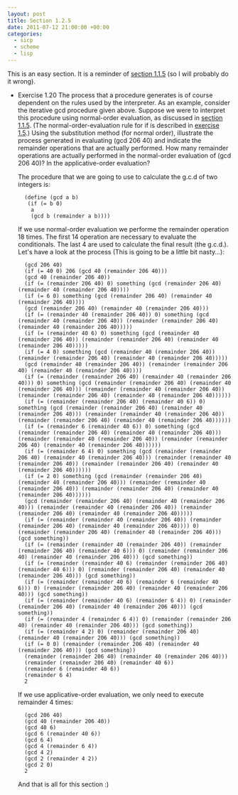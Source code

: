 ```yaml
---
layout: post
title: Section 1.2.5
date: 2011-07-12 21:00:00 +00:00
categories:
  - sicp
  - scheme
  - lisp
---
```

This is an easy section. It is a reminder of [section 1.1.5](http://mitpress.mit.edu/sicp/full-text/book/book-Z-H-10.html#%_sec_1.1.5) (so I will probably do it wrong).

- Exercise 1.20  The process that a procedure generates is of course dependent on the rules used by the interpreter. As an example, consider the iterative gcd procedure given above. Suppose we were to interpret this procedure using normal-order evaluation, as discussed in [section 1.1.5](http://mitpress.mit.edu/sicp/full-text/book/book-Z-H-10.html#%_sec_1.1.5). (The normal-order-evaluation rule for if is described in [exercise 1.5](http://mitpress.mit.edu/sicp/full-text/book/book-Z-H-10.html#%_thm_1.5).) Using the substitution method (for normal order), illustrate the process generated in evaluating (gcd 206 40) and indicate the remainder operations that are actually performed. How many remainder operations are actually performed in the normal-order evaluation of (gcd 206 40)? In the applicative-order evaluation?

  The procedure that we are going to use to calculate the g.c.d of two integers is:

        (define (gcd a b)
         (if (= b 0)
          a
          (gcd b (remainder a b))))

  If we use normal-order evaluation we performe the remainder operation 18 times. The first 14 operation are necessary to evaluate the conditionals. The last 4 are used to calculate the final result (the g.c.d.). Let's have a look at the process (This is going to be a little bit nasty...):

        (gcd 206 40)
        (if (= 40 0) 206 (gcd 40 (remainder 206 40)))
        (gcd 40 (remainder 206 40))
        (if (= (remainder 206 40) 0) something (gcd (remainder 206 40) (remainder 40 (remainder 206 40))))
        (if (= 6 0) something (gcd (remainder 206 40) (remainder 40 (remainder 206 40))))
        (gcd (remainder 206 40) (remainder 40 (remainder 206 40)))
        (if (= (remainder 40 (remainder 206 40)) 0) something (gcd (remainder 40 (remainder 206 40)) (remainder (remainder 206 40) (remainder 40 (remainder 206 40)))))
        (if (= (remainder 40 6) 0) something (gcd (remainder 40 (remainder 206 40)) (remainder (remainder 206 40) (remainder 40 (remainder 206 40)))))
        (if (= 4 0) something (gcd (remainder 40 (remainder 206 40)) (remainder (remainder 206 40) (remainder 40 (remainder 206 40)))))
        (gcd (remainder 40 (remainder 206 40)) (remainder (remainder 206 40) (remainder 40 (remainder 206 40))))
        (if (= (remainder (remainder 206 40) (remainder 40 (remainder 206 40))) 0) something (gcd (remainder (remainder 206 40) (remainder 40 (remainder 206 40))) (remainder (remainder 40 (remainder 206 40)) (remainder (remainder 206 40) (remainder 40 (remainder 206 40))))))
        (if (= (remainder (remainder 206 40) (remainder 40 6)) 0) something (gcd (remainder (remainder 206 40) (remainder 40 (remainder 206 40))) (remainder (remainder 40 (remainder 206 40)) (remainder (remainder 206 40) (remainder 40 (remainder 206 40))))))
        (if (= (remainder 6 (remainder 40 6)) 0) something (gcd (remainder (remainder 206 40) (remainder 40 (remainder 206 40))) (remainder (remainder 40 (remainder 206 40)) (remainder (remainder 206 40) (remainder 40 (remainder 206 40))))))
        (if (= (remainder 6 4) 0) something (gcd (remainder (remainder 206 40) (remainder 40 (remainder 206 40))) (remainder (remainder 40 (remainder 206 40)) (remainder (remainder 206 40) (remainder 40 (remainder 206 40))))))
        (if (= 2 0) something (gcd (remainder (remainder 206 40) (remainder 40 (remainder 206 40))) (remainder (remainder 40 (remainder 206 40)) (remainder (remainder 206 40) (remainder 40 (remainder 206 40))))))
        (gcd (remainder (remainder 206 40) (remainder 40 (remainder 206 40))) (remainder (remainder 40 (remainder 206 40)) (remainder (remainder 206 40) (remainder 40 (remainder 206 40)))))
        (if (= (remainder (remainder 40 (remainder 206 40)) (remainder (remainder 206 40) (remainder 40 (remainder 206 40)))) 0) (remainder (remainder 206 40) (remainder 40 (remainder 206 40))) (gcd something))
        (if (= (remainder (remainder 40 (remainder 206 40)) (remainder (remainder 206 40) (remainder 40 6))) 0) (remainder (remainder 206 40) (remainder 40 (remainder 206 40))) (gcd something))
        (if (= (remainder (remainder 40 6) (remainder (remainder 206 40) (remainder 40 6))) 0) (remainder (remainder 206 40) (remainder 40 (remainder 206 40))) (gcd something))
        (if (= (remainder (remainder 40 6) (remainder 6 (remainder 40 6))) 0) (remainder (remainder 206 40) (remainder 40 (remainder 206 40))) (gcd something))
        (if (= (remainder (remainder 40 6) (remainder 6 4)) 0) (remainder (remainder 206 40) (remainder 40 (remainder 206 40))) (gcd something))
        (if (= (remainder 4 (remainder 6 4)) 0) (remainder (remainder 206 40) (remainder 40 (remainder 206 40))) (gcd something))
        (if (= (remainder 4 2) 0) (remainder (remainder 206 40) (remainder 40 (remainder 206 40))) (gcd something))
        (if (= 0 0) (remainder (remainder 206 40) (remainder 40 (remainder 206 40))) (gcd something))
        (remainder (remainder 206 40) (remainder 40 (remainder 206 40)))
        (remainder (remainder 206 40) (remainder 40 6))
        (remainder 6 (remainder 40 6))
        (remainder 6 4)
        2

  If we use applicative-order evaluation, we only need to execute remainder 4 times:

        (gcd 206 40)
        (gcd 40 (remainder 206 40))
        (gcd 40 6)
        (gcd 6 (remainder 40 6))
        (gcd 6 4)
        (gcd 4 (remainder 6 4))
        (gcd 4 2)
        (gcd 2 (remainder 4 2))
        (gcd 2 0)
        2

  And that is all for this section :)
